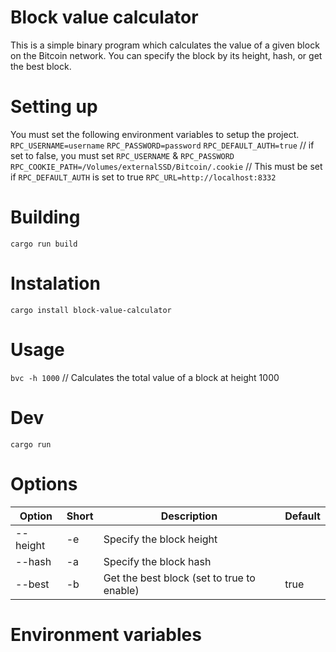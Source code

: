 # Block value calculator
This is a simple binary program which calculates the value of a given block on the Bitcoin network. You can specify the block by its height, hash, or get the best block.

# Setting up
You must set the following environment variables to setup the project.
`RPC_USERNAME=username`
`RPC_PASSWORD=password`
`RPC_DEFAULT_AUTH=true` // if set to false, you must set `RPC_USERNAME` & `RPC_PASSWORD`
`RPC_COOKIE_PATH=/Volumes/externalSSD/Bitcoin/.cookie` // This must be set if `RPC_DEFAULT_AUTH` is set to true 
`RPC_URL=http://localhost:8332`

# Building
`cargo run build`

# Instalation
`cargo install block-value-calculator`

# Usage
 `bvc -h 1000` // Calculates the total value of a block at height 1000

# Dev

`cargo run`


# Options

| Option   | Short | Description                                | Default |
| -------- | ----- | ------------------------------------------ | ------- |
| --height | -e    | Specify the block height                   |         |
| --hash   | -a    | Specify the block hash                     |         |
| --best   | -b    | Get the best block (set to true to enable) | true    |

# Environment variables
